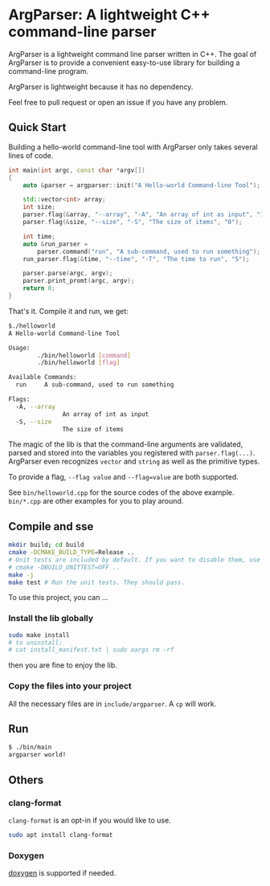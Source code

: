 # ArgParser: A lightweight C++ command-line parser

ArgParser is a lightweight command line parser written in C++. The goal of ArgParser is to provide a convenient easy-to-use library for building a command-line program.

ArgParser is lightweight because it has no dependency.

Feel free to pull request or open an issue if you have any problem.

## Quick Start

Building a hello-world command-line tool with ArgParser only takes several lines of code.

``` c++
int main(int argc, const char *argv[])
{
    auto &parser = argparser::init("A Hello-world Command-line Tool");

    std::vector<int> array;
    int size;
    parser.flag(&array, "--array", "-A", "An array of int as input", "1,2,3");
    parser.flag(&size, "--size", "-S", "The size of items", "0");

    int time;
    auto &run_parser =
        parser.command("run", "A sub-command, used to run something");
    run_parser.flag(&time, "--time", "-T", "The time to run", "5");

    parser.parse(argc, argv);
    parser.print_promt(argc, argv);
    return 0;
}
```

That's it. Compile it and run, we get:

``` bash
$./helloworld
A Hello-world Command-line Tool

Usage:
        ./bin/helloworld [command]
        ./bin/helloworld [flag]

Available Commands:
  run     A sub-command, used to run something

Flags:
  -A, --array
               An array of int as input
  -S, --size
               The size of items

```

The magic of the lib is that the command-line arguments are validated, parsed and stored into the variables you registered with `parser.flag(...)`. ArgParser even recognizes `vector` and `string` as well as the primitive types.

To provide a flag, `--flag value` and `--flag=value` are both supported.

See `bin/helloworld.cpp` for the source codes of the above example. `bin/*.cpp` are other examples for you to play around.

## Compile and sse

``` bash
mkdir build; cd build
cmake -DCMAKE_BUILD_TYPE=Release ..
# Unit tests are included by default. If you want to disable them, use
# cmake -DBUILD_UNITTEST=OFF ..
make -j
make test # Run the unit tests. They should pass.
```

To use this project, you can ...

### Install the lib globally

``` bash
sudo make install
# to uninstall:
# cat install_manifest.txt | sudo xargs rm -rf
```

then you are fine to enjoy the lib.

### Copy the files into your project

All the necessary files are in `include/argparser`. A `cp` will work.

## Run

``` bash
$ ./bin/main
argparser world!
```

## Others

### clang-format

`clang-format` is an opt-in if you would like to use.

``` bash
sudo apt install clang-format
```

### Doxygen

[doxygen](https://www.doxygen.nl/index.html) is supported if needed.